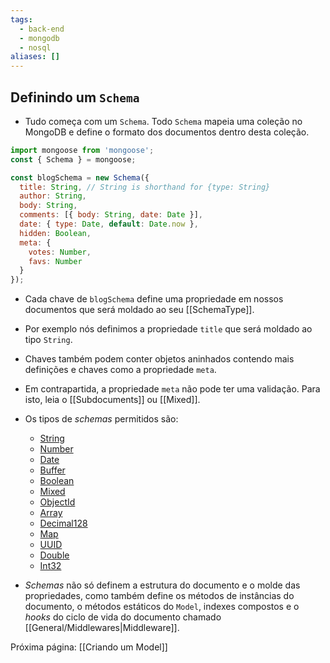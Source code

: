 ```yaml
---
tags:
  - back-end
  - mongodb
  - nosql
aliases: []
---
```


## Definindo um `Schema`
- Tudo começa com um ``Schema``. Todo `Schema` mapeia uma coleção no MongoDB e define o formato dos documentos dentro desta coleção.

```javascript
import mongoose from 'mongoose';
const { Schema } = mongoose;

const blogSchema = new Schema({
  title: String, // String is shorthand for {type: String}
  author: String,
  body: String,
  comments: [{ body: String, date: Date }],
  date: { type: Date, default: Date.now },
  hidden: Boolean,
  meta: {
    votes: Number,
    favs: Number
  }
});
```

- Cada chave de `blogSchema` define uma propriedade em nossos documentos que será moldado ao seu [[SchemaType]]. 
- Por exemplo nós definimos a propriedade `title` que será moldado ao tipo `String`.
- Chaves também podem conter objetos aninhados contendo mais definições e chaves como a propriedade `meta`. 
- Em contrapartida, a propriedade `meta` não pode ter uma validação. Para isto, leia o [[Subdocuments]] ou [[Mixed]].
- Os tipos de *schemas* permitidos são:
	-  [String](https://mongoosejs.com/docs/schematypes.html#strings)
	- [Number](https://mongoosejs.com/docs/schematypes.html#numbers)
	- [Date](https://mongoosejs.com/docs/schematypes.html#dates)
	- [Buffer](https://mongoosejs.com/docs/schematypes.html#buffers)
	- [Boolean](https://mongoosejs.com/docs/schematypes.html#booleans)
	- [Mixed](https://mongoosejs.com/docs/schematypes.html#mixed)
	- [ObjectId](https://mongoosejs.com/docs/schematypes.html#objectids)
	- [Array](https://mongoosejs.com/docs/schematypes.html#arrays)
	- [Decimal128](https://mongoosejs.com/docs/api/mongoose.html#mongoose_Mongoose-Decimal128)
	- [Map](https://mongoosejs.com/docs/schematypes.html#maps)
	- [UUID](https://mongoosejs.com/docs/schematypes.html#uuid)
	- [Double](https://mongoosejs.com/docs/schematypes.html#double)
	- [Int32](https://mongoosejs.com/docs/schematypes.html#int32)

- *Schemas* não só definem a estrutura do documento e o molde das propriedades, como também define os métodos de instâncias do documento, o métodos estáticos do ``Model``, indexes compostos e o *hooks* do ciclo de vida do documento chamado [[General/Middlewares|Middleware]].

Próxima página: [[Criando um Model]]